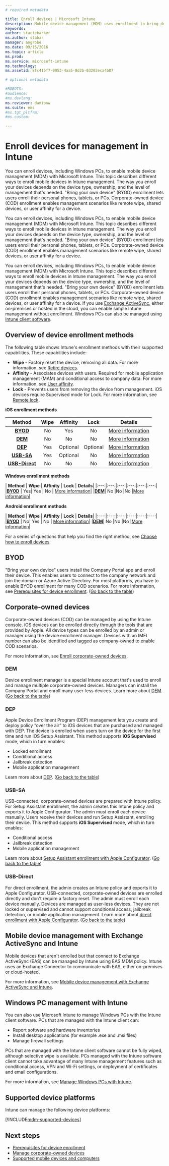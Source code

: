 ```yaml
---
# required metadata

title: Enroll devices | Microsoft Intune
description: Mobile device management (MDM) uses enrollment to bring devices into management and allow access to resources.
keywords:
author: staciebarker
ms.author: stabar
manager: angrobe
ms.date: 09/15/2016
ms.topic: article
ms.prod:
ms.service: microsoft-intune
ms.technology:
ms.assetid: 8fc415f7-0053-4aa5-8d2b-03202eca4b87

# optional metadata

#ROBOTS:
#audience:
#ms.devlang:
ms.reviewer: damionw
ms.suite: ems
#ms.tgt_pltfrm:
#ms.custom:

---
```


# Enroll devices for management in Intune
You can enroll devices, including Windows PCs, to enable mobile device management (MDM) with Microsoft Intune. This topic describes different ways to enroll mobile devices in Intune management. The way you enroll your devices depends on the device type, ownership, and the level of management that's needed. "Bring your own device" (BYOD) enrollment lets users enroll their personal phones, tablets, or PCs. Corporate-owned device (COD) enrollment enables management scenarios like remote wipe, shared devices, or user affinity for a device.

You can enroll devices, including Windows PCs, to enable mobile device management (MDM) with Microsoft Intune. This topic describes different ways to enroll mobile devices in Intune management. The way you enroll your devices depends on the device type, ownership, and the level of management that's needed. "Bring your own device" (BYOD) enrollment lets users enroll their personal phones, tablets, or PCs. Corporate-owned device (COD) enrollment enables management scenarios like remote wipe, shared devices, or user affinity for a device.

You can enroll devices, including Windows PCs, to enable mobile device management (MDM) with Microsoft Intune. This topic describes different ways to enroll mobile devices in Intune management. The way you enroll your devices depends on the device type, ownership, and the level of management that's needed. "Bring your own device" (BYOD) enrollment lets users enroll their personal phones, tablets, or PCs. Corporate-owned device (COD) enrollment enables management scenarios like remote wipe, shared devices, or user affinity for a device.
If you use [Exchange ActiveSync](#mobile-device-management-with-exchange-activesync-and-intune), either on-premises or hosted in the cloud, you can enable simple Intune management without enrollment. Windows PCs can also be managed using [Intune client software](#manage-windows-pcs-with-intune).

## Overview of device enrollment methods

The following table shows Intune's enrollment methods with their supported capabilities. These capabilities include:
- **Wipe** - Factory reset the device, removing all data. For more information, see [Retire devices](retire-devices-from-microsoft-intune-management.md).
- **Affinity** - Associates devices with users. Required for mobile application management (MAM) and conditional access to company data. For more information, see [User affinity](enroll-corporate-owned-ios-devices-in-microsoft-intune.md#using-company-portal-on-dep-or-apple-configurator-enrolled-devices).
- **Lock** - Prevents users from removing the device from management. iOS devices require Supervised mode for Lock. For more information, see [Remote lock](retire-devices-from-microsoft-intune-management.md#block-access-a-device).

**iOS enrollment methods**

| **Method** |	**Wipe** |	**Affinity**	|	**Lock** | **Details** |
|:---:|:---:|:---:|:---:|:---:|
|**[BYOD](#byod)** | No|	Yes |	No | [More information](prerequisites-for-enrollment.md#set-up-device-management)|
|**[DEM](#dem)**|	No |No |No	| [More information](enroll-corporate-owned-devices-with-the-device-enrollment-manager-in-microsoft-intune.md)|
|**[DEP](#dep)**|	Yes |	Optional |	Optional|[More information](ios-device-enrollment-program-in-microsoft-intune.md)|
|**[USB-SA](#usb-sa)**|	Yes |	Optional |	No| [More information](ios-setup-assistant-enrollment-in-microsoft-intune.md)|
|**[USB-Direct](#usb-direct)**|	No |	No	| No|[More information](ios-direct-enrollment-in-microsoft-intune.md)|

**Windows enrollment methods**

| **Method** |	**Wipe** |	**Affinity**	|	**Lock** | **Details**|
|:---:|:---:|:---:|:---:|:---:|:---:|
|**[BYOD](#byod)** | Yes|	Yes |	No | [More information](prerequisites-for-enrollment.md#set-up-device-management)|
|**[DEM](#dem)**|	No |No |No	|[More information](enroll-corporate-owned-devices-with-the-device-enrollment-manager-in-microsoft-intune.md)|

**Android enrollment methods**

| **Method** |	**Wipe** |	**Affinity**	|	**Lock** | **Details**|
|:---:|:---:|:---:|:---:|:---:|:---:|
|**[BYOD](#byod)** | No|	Yes |	No | [More information](prerequisites-for-enrollment.md#set-up-device-management)|
|**[DEM](#dem)**|	No |No |No	|[More information](enroll-corporate-owned-devices-with-the-device-enrollment-manager-in-microsoft-intune.md)|

For a series of questions that help you find the right method, see [Choose how to enroll devices](/intune/get-started/choose-how-to-enroll-devices1).

## BYOD
"Bring your own device" users install the Company Portal app and enroll their device. This enables users to connect to the company network and join the domain or Azure Active Directory. For most platforms, you have to enable BYOD enrollment for many COD scenarios. For more information, see [Prerequisites for device enrollment](prerequisites-for-enrollment.md). ([Go back to the table](#overview-of-device-enrollment-methods))

## Corporate-owned devices
Corporate-owned devices (COD) can be managed by using the Intune console. iOS devices can be enrolled directly through the tools that are provided by Apple. All device types can be enrolled by an admin or manager using the device enrollment manager. Devices with an IMEI number can also be identified and tagged as company-owned to enable COD scenarios.

For more information, see [Enroll corporate-owned devices](manage-corporate-owned-devices.md).

### DEM
Device enrollment manager is a special Intune account that's used to enroll and manage multiple corporate-owned devices. Managers can install the Company Portal and enroll many user-less devices. Learn more about [DEM](enroll-corporate-owned-devices-with-the-device-enrollment-manager-in-microsoft-intune.md). ([Go back to the table](#overview-of-device-enrollment-methods))

### DEP
Apple Device Enrollment Program (DEP) management lets you create and deploy policy “over the air” to iOS devices that are purchased and managed with DEP. The device is enrolled when users turn on the device for the first time and run iOS Setup Assistant. This method supports **iOS Supervised** mode, which in turn enables:
  -	Locked enrollment
  -	Conditional access
  -	Jailbreak detection
  -	Mobile application management

Learn more about [DEP](ios-device-enrollment-program-in-microsoft-intune.md). ([Go back to the table](#overview-of-device-enrollment-methods))

### USB-SA
USB-connected, corporate-owned devices are prepared with Intune policy. For Setup Assistant enrollment, the admin creates this Intune policy and exports it to Apple Configurator. The admin must enroll each device manually. Users receive their devices and run Setup Assistant, enrolling their device. This method supports **iOS Supervised** mode, which in turn enables:
  -	Conditional access
  -	Jailbreak detection
  -	Mobile application management

Learn more about [Setup Assistant enrollment with Apple Configurator](ios-setup-assistant-enrollment-in-microsoft-intune.md). ([Go back to the table](#overview-of-device-enrollment-methods))

### USB-Direct
For direct enrollment, the admin creates an Intune policy and exports it to Apple Configurator. USB-connected, corporate-owned devices are enrolled directly and don't require a factory reset. The admin must enroll each device manually. Devices are managed as user-less devices. They are not locked or supervised and cannot support conditional access, jailbreak detection, or mobile application management. Learn more about [direct enrollment with Apple Configurator](ios-direct-enrollment-in-microsoft-intune.md). ([Go back to the table](#overview-of-device-enrollment-methods))

## Mobile device management with Exchange ActiveSync and Intune
Mobile devices that aren't enrolled but that connect to Exchange ActiveSync (EAS) can be managed by Intune using EAS MDM policy. Intune uses an Exchange Connector to communicate with EAS, either on-premises or cloud-hosted.

For more information, see [Mobile device management with Exchange ActiveSync and Intune](mobile-device-management-with-exchange-activesync-and-microsoft-intune.md).


## Windows PC management with Intune  
You can also use Microsoft Intune to manage Windows PCs with the Intune client software. PCs that are managed with the Intune client can:

 - Report software and hardware inventories
 - Install desktop applications (for example .exe and .msi files)
 - Manage firewall settings

PCs that are managed with the Intune client software cannot be fully wiped, although selective wipe is available. PCs managed with the Intune software client cannot take advantage of many Intune management features such as conditional access, VPN and Wi-Fi settings, or deployment of certificates and email configurations.

For more information, see [Manage Windows PCs with Intune](manage-windows-pcs-with-microsoft-intune.md).

## Supported device platforms

Intune can manage the following device platforms:

[!INCLUDE[mdm-supported-devices](../includes/mdm-supported-devices.md)]

## Next steps
- [Prerequisites for device enrollment](prerequisites-for-enrollment.md)
- [Manage corporate-owned devices](manage-corporate-owned-devices.md)
- [Supported mobile  devices and computers](../get-started/supported-mobile-devices-and-computers.md)
